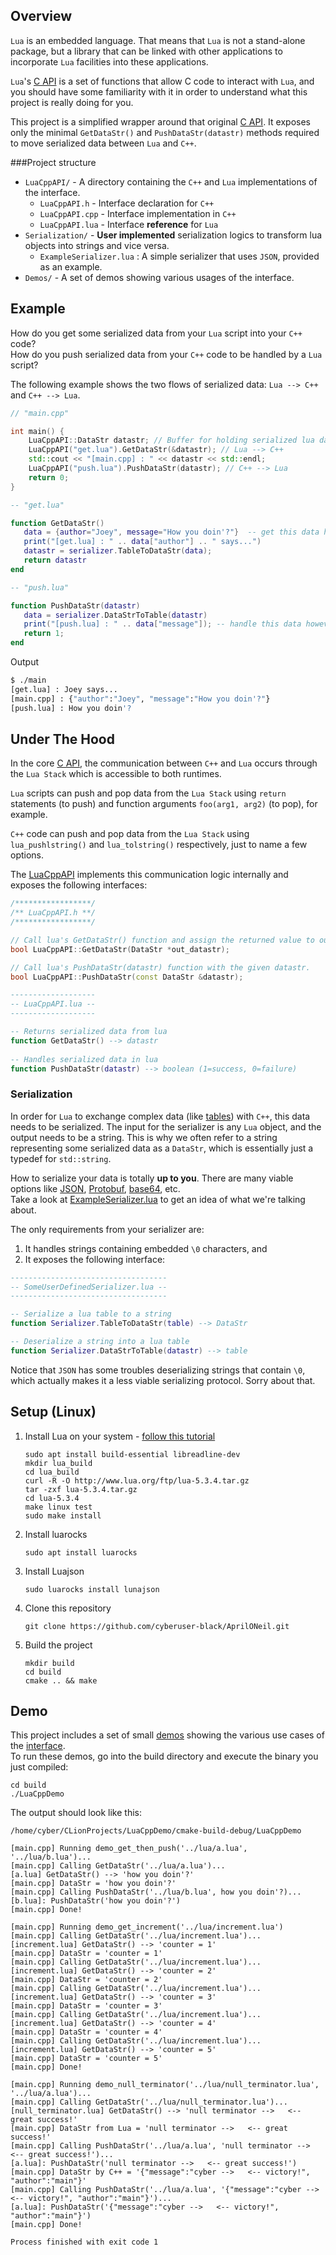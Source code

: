 ## Overview
```Lua``` is an embedded language. That means that ```Lua``` is not a stand-alone package,
but a library that can be linked with other applications to incorporate ```Lua``` facilities
into these applications.

```Lua```'s [C API](https://www.lua.org/pil/24.html) is a set of functions that
allow C code to interact with ```Lua```, and you should have some familiarity with it in order
to understand what this project is really doing for you.

This project is a simplified wrapper around that original [C API](https://www.lua.org/pil/24.html).
It exposes only the minimal ```GetDataStr()``` and ```PushDataStr(datastr)``` methods required to move serialized data between ```Lua``` and ```C++```.


###Project structure
* ```LuaCppAPI/``` - A directory containing the ```C++``` and ```Lua``` implementations of the interface.
  * ```LuaCppAPI.h``` - Interface declaration for ```C++```
  * ```LuaCppAPI.cpp``` - Interface implementation in ```C++```
  * ```LuaCppAPI.lua``` - Interface <b>reference</b> for ```Lua```
* ```Serialization/``` - <b>User implemented</b> serialization logics to transform lua objects into strings and vice versa.
  * ```ExampleSerializer.lua``` : A simple serializer that uses ```JSON```, provided as an example. 
* ```Demos/``` - A set of demos showing various usages of the interface. 

## Example
How do you get some serialized data from your ```Lua``` script into your ```C++``` code? <br>How do you push serialized data from your ```C++``` code to be handled by a ```Lua``` script? 

The following example shows the two flows of serialized data: ```Lua --> C++``` and ```C++ --> Lua```.

```cpp
// "main.cpp"

int main() {
    LuaCppAPI::DataStr datastr; // Buffer for holding serialized lua data in C++
    LuaCppAPI("get.lua").GetDataStr(&datastr); // Lua --> C++
    std::cout << "[main.cpp] : " << datastr << std::endl;
    LuaCppAPI("push.lua").PushDataStr(datastr); // C++ --> Lua
    return 0;
}
```
```Lua
-- "get.lua"

function GetDataStr()
   data = {author="Joey", message="How you doin'?"}  -- get this data however you want
   print("[get.lua] : " .. data["author"] .. " says...")
   datastr = serializer.TableToDataStr(data);
   return datastr
end
```
```Lua
-- "push.lua"

function PushDataStr(datastr)
   data = serializer.DataStrToTable(datastr)
   print("[push.lua] : " .. data["message"]); -- handle this data however you like
   return 1;
end
```
Output
```bash
$ ./main
[get.lua] : Joey says...
[main.cpp] : {"author":"Joey", "message":"How you doin'?"}
[push.lua] : How you doin'?
```

## Under The Hood
In the core [C API](https://www.lua.org/pil/24.html), the communication between ```C++``` 
and ```Lua``` occurs through the ```Lua Stack``` which is accessible to both runtimes.

```Lua``` scripts can push and pop data from the ```Lua Stack``` using ```return``` statements 
(to push) and function arguments ```foo(arg1, arg2)``` (to pop), for example.

```C++``` code can push and pop data from the ```Lua Stack``` using ```lua_pushlstring()``` 
and ```lua_tolstring()``` respectively, just to name a few options.


The  [LuaCppAPI](LuaCppAPI) implements this communication logic internally and exposes the following interfaces:
```C++
/*****************/
/** LuaCppAPI.h **/
/*****************/

// Call lua's GetDataStr() function and assign the returned value to out_datastr.
bool LuaCppAPI::GetDataStr(DataStr *out_datastr);

// Call lua's PushDataStr(datastr) function with the given datastr.
bool LuaCppAPI::PushDataStr(const DataStr &datastr);
```

```lua
-------------------
-- LuaCppAPI.lua --
-------------------

-- Returns serialized data from lua 
function GetDataStr() --> datastr
    
-- Handles serialized data in lua
function PushDataStr(datastr) --> boolean (1=success, 0=failure)
```

### Serialization
In order for ```Lua``` to exchange complex data (like [tables](https://www.lua.org/pil/2.5.html)) with ```C++```, this data needs to be serialized. 
The input for the serializer is any ```Lua``` object, and the output needs to be a string. 
This is why we often refer to a string representing some serialized data as a ```DataStr```, which is essentially just a typedef for ```std::string```.

How to serialize your data is totally **up to you**. There are many viable options like 
[JSON](https://www.json.org/json-en.html), 
[Protobuf](https://developers.google.com/protocol-buffers/docs/encoding), 
[base64](https://www.base64decode.org/), etc. 
<br>Take a look at [ExampleSerializer.lua](Serialization/ExampleSerializer.lua) to get an idea of what we're talking about.

The only requirements from your serializer are:
1) It handles strings containing embedded ```\0``` characters, and 
2) It exposes the following interface:
```lua
-----------------------------------
-- SomeUserDefinedSerializer.lua --
-----------------------------------

-- Serialize a lua table to a string
function Serializer.TableToDataStr(table) --> DataStr

-- Deserialize a string into a lua table
function Serializer.DataStrToTable(datastr) --> table
```
Notice that ```JSON``` has some troubles deserializing strings that contain ```\0```, 
which actually makes it a less viable serializing protocol. Sorry about that.

## Setup (Linux)
1) Install Lua on your system - [follow this tutorial](https://www.tecmint.com/install0lua0in-centos-ubuntu-linux)
    ```shell
   sudo apt install build-essential libreadline-dev
   mkdir lua_build
   cd lua_build
   curl -R -O http://www.lua.org/ftp/lua-5.3.4.tar.gz
   tar -zxf lua-5.3.4.tar.gz
   cd lua-5.3.4
   make linux test
   sudo make install
    ```
2) Install luarocks
   ```shell
   sudo apt install luarocks
   ```
3) Install Luajson
   ```shell
   sudo luarocks install lunajson
   ```
4) Clone this repository
   ```shell
   git clone https://github.com/cyberuser-black/AprilONeil.git
   ```
5) Build the project
   ```shell
   mkdir build
   cd build
   cmake .. && make
   ```

## Demo
This project includes a set of small [demos](Demos) showing the various use cases of the [interface](LuaCppAPI). 
<br>To run these demos, go into the build directory and execute the binary you just compiled:
   ```shell
   cd build
   ./LuaCppDemo
   ```
   
The output should look like this:
```
/home/cyber/CLionProjects/LuaCppDemo/cmake-build-debug/LuaCppDemo

[main.cpp] Running demo_get_then_push('../lua/a.lua', '../lua/b.lua')... 
[main.cpp] Calling GetDataStr('../lua/a.lua')...
[a.lua] GetDataStr() --> 'how you doin'?'
[main.cpp] DataStr = 'how you doin'?'
[main.cpp] Calling PushDataStr('../lua/b.lua', how you doin'?)...
[b.lua]: PushDataStr('how you doin'?')
[main.cpp] Done!

[main.cpp] Running demo_get_increment('../lua/increment.lua')
[main.cpp] Calling GetDataStr('../lua/increment.lua')...
[increment.lua] GetDataStr() --> 'counter = 1'
[main.cpp] DataStr = 'counter = 1'
[main.cpp] Calling GetDataStr('../lua/increment.lua')...
[increment.lua] GetDataStr() --> 'counter = 2'
[main.cpp] DataStr = 'counter = 2'
[main.cpp] Calling GetDataStr('../lua/increment.lua')...
[increment.lua] GetDataStr() --> 'counter = 3'
[main.cpp] DataStr = 'counter = 3'
[main.cpp] Calling GetDataStr('../lua/increment.lua')...
[increment.lua] GetDataStr() --> 'counter = 4'
[main.cpp] DataStr = 'counter = 4'
[main.cpp] Calling GetDataStr('../lua/increment.lua')...
[increment.lua] GetDataStr() --> 'counter = 5'
[main.cpp] DataStr = 'counter = 5'
[main.cpp] Done!

[main.cpp] Running demo_null_terminator('../lua/null_terminator.lua', '../lua/a.lua')... 
[main.cpp] Calling GetDataStr('../lua/null_terminator.lua')...
[null_terminator.lua] GetDataStr() --> 'null terminator -->   <-- great success!'
[main.cpp] DataStr from Lua = 'null terminator -->   <-- great success!'
[main.cpp] Calling PushDataStr('../lua/a.lua', 'null terminator -->   <-- great success!')...
[a.lua]: PushDataStr('null terminator -->   <-- great success!')
[main.cpp] DataStr by C++ = '{"message":"cyber -->   <-- victory!", "author":"main"}'
[main.cpp] Calling PushDataStr('../lua/a.lua', '{"message":"cyber -->   <-- victory!", "author":"main"}')...
[a.lua]: PushDataStr('{"message":"cyber -->   <-- victory!", "author":"main"}')
[main.cpp] Done!

Process finished with exit code 1
```
